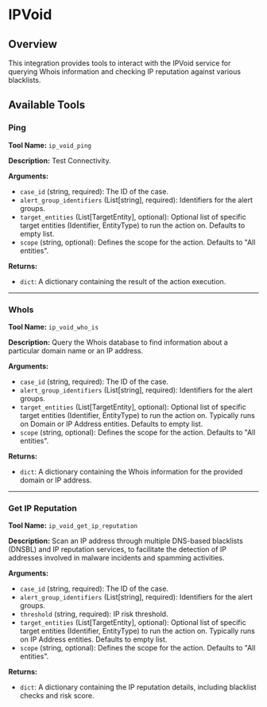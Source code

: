 # IPVoid

## Overview

This integration provides tools to interact with the IPVoid service for querying Whois information and checking IP reputation against various blacklists.

## Available Tools

### Ping

**Tool Name:** `ip_void_ping`

**Description:** Test Connectivity.

**Arguments:**

*   `case_id` (string, required): The ID of the case.
*   `alert_group_identifiers` (List[string], required): Identifiers for the alert groups.
*   `target_entities` (List[TargetEntity], optional): Optional list of specific target entities (Identifier, EntityType) to run the action on. Defaults to empty list.
*   `scope` (string, optional): Defines the scope for the action. Defaults to "All entities".

**Returns:**

*   `dict`: A dictionary containing the result of the action execution.

---

### WhoIs

**Tool Name:** `ip_void_who_is`

**Description:** Query the Whois database to find information about a particular domain name or an IP address.

**Arguments:**

*   `case_id` (string, required): The ID of the case.
*   `alert_group_identifiers` (List[string], required): Identifiers for the alert groups.
*   `target_entities` (List[TargetEntity], optional): Optional list of specific target entities (Identifier, EntityType) to run the action on. Typically runs on Domain or IP Address entities. Defaults to empty list.
*   `scope` (string, optional): Defines the scope for the action. Defaults to "All entities".

**Returns:**

*   `dict`: A dictionary containing the Whois information for the provided domain or IP address.

---

### Get IP Reputation

**Tool Name:** `ip_void_get_ip_reputation`

**Description:** Scan an IP address through multiple DNS-based blacklists (DNSBL) and IP reputation services, to facilitate the detection of IP addresses involved in malware incidents and spamming activities.

**Arguments:**

*   `case_id` (string, required): The ID of the case.
*   `alert_group_identifiers` (List[string], required): Identifiers for the alert groups.
*   `threshold` (string, required): IP risk threshold.
*   `target_entities` (List[TargetEntity], optional): Optional list of specific target entities (Identifier, EntityType) to run the action on. Typically runs on IP Address entities. Defaults to empty list.
*   `scope` (string, optional): Defines the scope for the action. Defaults to "All entities".

**Returns:**

*   `dict`: A dictionary containing the IP reputation details, including blacklist checks and risk score.

